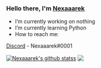 ### Hello there, I'm [Nexaaarek](https://github.com/Nexaaarek)

- I’m currently working on nothing
- I’m currently learning Python
- How to reach me:

[Discord](https://discord.com/) - Nexaaarek#0001

<a href="https://github.com/anuraghazra/github-readme-stats">
  <img align="center" src="https://github-readme-stats.vercel.app/api?username=Nexaaarek&show_icons=true&include_all_commits=true&theme=dark" alt="Nexaaarek's github statss"/></a>
<a href="https://github.com/anuraghazra/github-readme-stats">
  <img align="center" src="https://github-readme-stats.vercel.app/api/top-langs/?username=Nexaaarek&layout=compact&theme=dark"/></a>

<!--
- 🔭 I’m currently working on ...
- 🌱 I’m currently learning ...
- 👯 I’m looking to collaborate on ...
- 🤔 I’m looking for help with ...
- 💬 Ask me about ...
- 📫 How to reach me: ...
- 😄 Pronouns: ...
- ⚡ Fun fact: ...
-->
